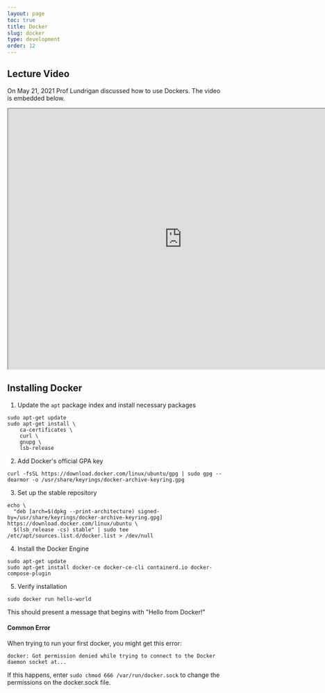 ```yaml
---
layout: page
toc: true
title: Docker
slug: docker
type: development
order: 12
---
```


## Lecture Video
On May 21, 2021 Prof Lundrigan discussed how to use Dockers. The video is embedded below. 

<iframe width="800" height="600" allow="fullscreen" src="https://www.youtube.com/embed/RP3QTEr58_Q"> </iframe>

## Installing Docker
  1. Update the `apt` package index and install necessary packages
``` 
sudo apt-get update
sudo apt-get install \
    ca-certificates \
    curl \
    gnupg \
    lsb-release
```
  2. Add Docker's official GPA key
```
curl -fsSL https://download.docker.com/linux/ubuntu/gpg | sudo gpg --dearmor -o /usr/share/keyrings/docker-archive-keyring.gpg
```
  3. Set up the stable repository
```
echo \
  "deb [arch=$(dpkg --print-architecture) signed-by=/usr/share/keyrings/docker-archive-keyring.gpg] https://download.docker.com/linux/ubuntu \
  $(lsb_release -cs) stable" | sudo tee /etc/apt/sources.list.d/docker.list > /dev/null
```
  4. Install the Docker Engine
```
sudo apt-get update
sudo apt-get install docker-ce docker-ce-cli containerd.io docker-compose-plugin
```
  5. Verify installation
```
sudo docker run hello-world
```
   This should present a message that begins with "Hello from Docker!" 
   
#### Common Error
  When trying to run your first docker, you might get this error: 
  ```
  docker: Got permission denied while trying to connect to the Docker daemon socket at...
  ```
  If this happens, enter `sudo chmod 666 /var/run/docker.sock` to change the permissions on the docker.sock file.

